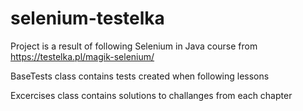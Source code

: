 # selenium-testelka
Project is a result of following Selenium in Java course from https://testelka.pl/magik-selenium/

  BaseTests class contains tests created when following lessons
  
  Excercises class contains solutions to challanges from each chapter
